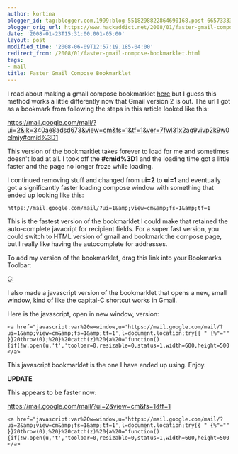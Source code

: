 ```yaml
---
author: kortina
blogger_id: tag:blogger.com,1999:blog-5518298822864690168.post-6657333396585278173
blogger_orig_url: https://www.hackaddict.net/2008/01/faster-gmail-compose-bookmarklet.html
date: '2008-01-23T15:31:00.001-05:00'
layout: post
modified_time: '2008-06-09T12:57:19.185-04:00'
redirect_from: /2008/01/faster-gmail-compose-bookmarklet.html
tags:
- mail
title: Faster Gmail Compose Bookmarklet
---
```


I read about making a gmail compose bookmarklet <a href="http://www.lifehack.org/articles/productivity/how-to-make-gmailgcal-rock-your-tasks.html">here</a> but I guess this method works a little differently now that Gmail version 2 is out.  The url I got as a bookmark from following the steps in this article looked like this:


<a href="https://mail.google.com/mail/?ui=2&amp;ik=340ae8adsd673&amp;view=cm&amp;fs=1&amp;tf=1&amp;ver=7fwl31x2aq9vivp2k9w0elmjy#cmid%3D1">
https://mail.google.com/mail/?ui=2&amp;ik=340ae8adsd673&amp;view=cm&amp;fs=1&amp;tf=1&amp;ver=7fwl31x2aq9vivp2k9w0elmjy#cmid%3D1</a>

This version of the bookmarklet takes forever to load for me and sometimes doesn't load at all.  I took off the <b>#cmid%3D1</b> and the loading time got a little faster and the page no longer froze while loading.



I continued removing stuff and changed from <b>ui=2</b> to <b>ui=1</b> and eventually got a significantly faster loading compose window with something that ended up looking like this:


```
https://mail.google.com/mail/?ui=1&amp;view=cm&amp;fs=1&amp;tf=1
```


This is the fastest version of the bookmarklet I could make that retained the auto-complete javacript for recipient fields.  For a super fast version, you could switch to HTML version of gmail and bookmark the compose page, but I  really like having the autocomplete for addresses.



To add my version of the bookmarklet, drag this link into your Bookmarks Toolbar:

<a href="https://mail.google.com/mail/?ui=1&amp;view=cm&amp;fs=1&amp;tf=1">G:</a>


I also made a javascript version of the bookmarklet that opens a new, small window, kind of like the capital-C shortcut works in Gmail.



Here is the javascript, open in new window, version:

```
<a href="javascript:var%20w=window,u='https://mail.google.com/mail/?ui=1&amp;view=cm&amp;fs=1&amp;tf=1',l=document.location;try{{ " {%"="" }}20throw(0);%20}%20catch(z)%20{a%20="function(){if(!w.open(u,'t','toolbar=0,resizable=0,status=1,width=600,height=500'))l.href=u;};if(/Firefox/.test(navigator.userAgent))setTimeout(a,0);else%20a();}void(0)&quot;">G:</a>
```


This javascript bookmarklet is the one I have ended up using.  Enjoy.


**UPDATE**

This appears to be faster now:

<a href="https://mail.google.com/mail/?ui=2&amp;view=cm&amp;fs=1&amp;tf=1">
https://mail.google.com/mail/?ui=2&amp;view=cm&amp;fs=1&amp;tf=1</a>


```
<a href="javascript:var%20w=window,u='https://mail.google.com/mail/?ui=2&amp;view=cm&amp;fs=1&amp;tf=1',l=document.location;try{{ " {%"="" }}20throw(0);%20}%20catch(z)%20{a%20="function(){if(!w.open(u,'t','toolbar=0,resizable=0,status=1,width=600,height=500'))l.href=u;};if(/Firefox/.test(navigator.userAgent))setTimeout(a,0);else%20a();}void(0)&quot;">G:</a>
```
